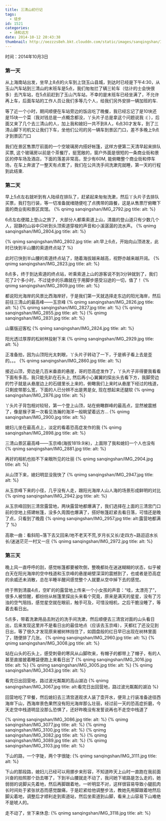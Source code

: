 ```yaml
---
title: 三清山初行记
tags:
  - 徒步
id: 1521
categories:
  - 诗和远方
date: 2014-10-12 20:43:38
thumbnail: http://oezzzs8eh.bkt.clouddn.com/static/images/sanqingshan/IMG_2900.jpg?imageView2/1/w/345/h/163
---
```


时间：2014年10月3日

### 第一天

从上海南站出发，坐早上8点的火车到上饶玉山县城，到达时已经是下午4:30，从玉山汽车站到三清山的末班车是5点，我们匆匆拦了辆三轮车（估计的士会快很多）去汽车站，在5点前赶到了玉山汽车站，不幸的是末班车已经坐满了，不允许再上车，后面车站的工作人员让我们多等几个人，给我们另外安排一辆加班的车.<!--more-->

等了近一个小时，期间顺便在车站旁边的饭店吃了晚餐，我已经忘记了是10块还是15块一个菜（我对钱总是一点概念都没，丫头片子总是拿这个问题说我 :( ），后面又来了几个去三清山的人，加上我和媳妇一共不到8人，6点30才发车，到了三清山脚下司机又让我们下车，坐他们公司的另一辆车到景区门口，差不多晚上9点才到景区门口

我们在景区售票厅前面的一个空玻璃房内搭好帐篷，这样方便第二天清早起来排队买票, 这个玻璃房以前是个茶餐厅，挺宽敞的，窗户外面是很短的一条商业街和景区的停车场及酒店，下面的落差非常高，至少有60M, 能俯瞰整个商业街和停车场，在车上奔波了一整天有点累了，我们在公共洗手间洗漱完就睡，第一天的行程到此结束.

### 第二天

早上5点左右就听到有人陆续在排队了，赶紧起来匆匆洗漱，然后丫头片子去排队买票，我打包行装，等一切准备就绪随便吃了点携带的路餐，这是从售票厅俯瞰下面的商业街和景区宾馆。
{% qnimg sanqingshan/IMG_2792.jpg title: alt: %}

6点左右便踏上登山之旅了，大部分人都乘索道上山，清晨的登山道只有少数几个人，寂静的山谷中只听到头顶索道穿梭的声音和小溪潺潺的流水声。
{% qnimg sanqingshan/IMG_2804.jpg title: alt: %}

{% qnimg sanqingshan/IMG_2802.jpg title: alt:早上6点，开始向山顶进发，此时已快到半山腰的索道终点站了 %}

此时已快到半山腰的索道终点站了，随着海拔越来越高，视野亦越来越开阔。
{% qnimg sanqingshan/IMG_2823.jpg title: alt: %}

8点多，终于到达索道的终点站，听乘索道上山的游客说不到3分钟就到了，我们花了2个多小时，不过徒步的乐趣就在于用脚步感受沿途的一切，值了！
{% qnimg sanqingshan/IMG_2809.jpg title: alt: %}

都说阳光海岸的风景比西海岸好，于是我们第一天就选择走东边的阳光海岸，然后前往三清山的最高峰——玉京峰
{% qnimg sanqingshan/IMG_2826.jpg title: alt: %}
{% qnimg sanqingshan/IMG_2827.jpg title: alt: %}
{% qnimg sanqingshan/IMG_2855.jpg title: alt: %}
{% qnimg sanqingshan/IMG_2831.jpg title: alt: %}

山寨版迎客松
{% qnimg sanqingshan/IMG_2824.jpg title: alt: %}

阳光透过厚厚的松树林投射下来
{% qnimg sanqingshan/IMG_2929.jpg title: alt: %}

正准备拍，因为山顶阳光太刺眼，丫头片子转动了一下，于是裤子看上去是歪的。。。
{% qnimg sanqingshan/IMG_2860.jpg title: alt: %}

接近山顶，旁边是几百米垂直的悬崖，哥的恐高症发作了，丫头片子非得要我看看下面有多高，我只能先趴在石头上, 然后再小心翼翼的探出头去看下方，我脚旁边的竹子就是从悬崖边上的石缝里长上来的，俯瞰我们上来时从悬崖下经过的栈道，只剩皮带那么宽，下面的人已分辨不出是男是女, 现在想起来还腿软
{% qnimg sanqingshan/IMG_2876.jpg title: alt: %}

丫头片子背包相对较轻，第一个登上山顶，站在俯瞰群峰的最高点，显然被震撼了，像是猴子第一次看见浩瀚的海洋一般眺望着远方…
{% qnimg sanqingshan/IMG_2900.jpg title: alt: %}

媳妇儿坐在最高点上，淡定的看着恐高症发作的我
{% qnimg sanqingshan/IMG_2898.jpg title: alt: %}

三清山景区最高峰——玉京峰(海拔1819.9米)，上面除了我和媳妇一个人也没有
{% qnimg sanqingshan/IMG_2881.jpg title: alt: %}

再好的相机也拍不下亲眼所见的壮丽
{% qnimg sanqingshan/IMG_2904.jpg title: alt: %}

从山顶下来，媳妇明显没我快了
{% qnimg sanqingshan/IMG_2947.jpg title: alt: %}

从玉京峰下来的小径，几乎没有人走，跟阳光海岸人山人海的场景形成鲜明的对比
{% qnimg sanqingshan/IMG_2942.jpg title: alt: %}

从玉京峰回到三清宫露营地，两块露营地都爆满了，我们选择在上面的三清宫门口前的空地上搭建帐篷，没多久周围也爆满了，搭好帐篷赶紧去看日落，可惜还是晚了点，只看到了晚霞
{% qnimg sanqingshan/IMG_2957.jpg title: alt:露营地都满了 %}

高歌一曲：看斜阳~落下去又回来/地不老天不荒,岁月长又长/走四方~路迢迢水长长/迷迷茫茫一村又一庄
{% qnimg sanqingshan/IMG_2972.jpg title: alt: %}

### 第三天

晚上风一直呼呼的刮，感觉帐篷都要被吹倒，整晚都处在迷迷糊糊的状态，似乎被白天在阳光海岸的空中栈道和玉京峰的悬崖峭壁深深的震撼到了，也或者是恐高症的余威还未消散，总在半睡半醒间感觉整个人就要从空中掉下去的感觉。

终于熬到清晨4点，空旷的的露营地上传来一个小女孩的声音：“哇，太漂亮了”，很多人被惊醒，都纷纷从帐篷里探出头来看个究竟，原来是满天的星星，没有了污浊的空气阻挡，感觉星空就在眼前，触手可及，可惜没相机，之后干脆没睡了，等着去看日出。

5点多，带着洗漱用品去附近的洗手间洗漱，然后顺便去三清宫对面的山头看日出，后来发现这里并不是看日出的最佳地点（应该去玉京峰），天都红了还没见到日出，等了很久才发现原来被树林挡住了，如圆盘般的红日早已出现在树林里面了，随便排了几张。
{% qnimg sanqingshan/IMG_2960.jpg title: alt: %}
{% qnimg sanqingshan/IMG_3008.jpg title: alt: %}

站在山头的石头上，感受刺骨的寒风从山脚吹来，有帽子的都带上了帽子，有的人甚至直接披着睡袋便跑上来看日出了
{% qnimg sanqingshan/IMG_3016.jpg title: alt: %}
{% qnimg sanqingshan/IMG_3005.jpg title: alt: %}
{% qnimg sanqingshan/IMG_3043.jpg title: alt: %}

看完日出回营地，路过波光粼粼的高山湖泊
{% qnimg sanqingshan/IMG_3067.jpg title: alt:看完日出回营地，路过波光粼粼的湖泊 %}

回营地吃了早餐，然后媳妇去三清宫道观求人装了壶开水，便背上行装准备途径西海岸下山，西海岸景色果然没有阳光海岸那么壮丽，经过前一天的恐高症折磨，今天走空中栈道明显没那么恐惧了，还好昨晚没有发誓说再也不走空中栈道了

{% qnimg sanqingshan/IMG_3086.jpg title: alt: %}
{% qnimg sanqingshan/IMG_3077.jpg title: alt: %}
{% qnimg sanqingshan/IMG_3100.jpg title: alt: %}
{% qnimg sanqingshan/IMG_3082.jpg title: alt: %}
{% qnimg sanqingshan/IMG_3089.jpg title: alt: %}
{% qnimg sanqingshan/IMG_3103.jpg title: alt: %}

下山的路，一个字陡，两个字很陡:
{% qnimg sanqingshan/IMG_3111.jpg title: alt: %}

下山的那段路，媳妇儿已经可以用挪步来形容，不知道昨天上山时一直跑在我前面兴奋的拍照那个劲去哪了，下到半山腰就走不动了，我问她下坡路是怎么走的，她弱弱的说脚尖先着地，然后再脚跟着地，一听明显不对，这样很容易导致小腿肌肉长时间处于紧张状态而感觉酸痛，于是赶紧给他调整步法，教她先用脚跟着地然后脚尖着地，调整后才顺利走到索道站，然后坐索道到山脚，看来上山容易下山难绝不是唬人的。

走不动了，坐下来休息:
{% qnimg sanqingshan/IMG_3118.jpg title: alt: %}